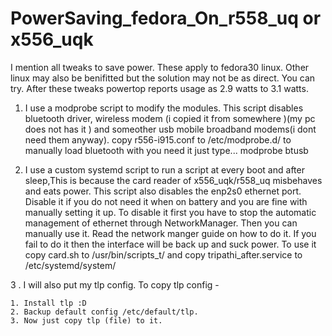 # PowerSaving_fedora_On_r558_uq or x556_uqk
I mention all tweaks to save power.
These apply to fedora30 linux. Other linux may also be benifitted but the solution may not be as direct. You can try.
After these tweaks powertop reports usage as 2.9 watts to 3.1 watts.

1. I use a modprobe script to modify the modules. This script disables bluetooth driver, wireless modem (i copied it from somewhere )(my pc does not has it ) and someother usb mobile broadband modems(i dont need them anyway).
copy  r556-i915.conf to /etc/modprobe.d/
to manually load bluetooth with you need it just type...  modprobe btusb


2. I use a custom systemd script to run a script at every boot and after sleep,This is because the card reader of x556_uqk/r558_uq misbehaves and eats power.
This script also disables the enp2s0 ethernet port. Disable it if you do not need it when on battery and you are fine with manually setting it up.
To disable it first you have to stop the automatic management of ethernet through NetworkManager. Then you can manually use it.
Read the network manger guide on how to do it. If you fail to do it then the interface will be back up and suck power.
To use it copy card.sh to /usr/bin/scripts_t/
and copy tripathi_after.service to /etc/systemd/system/

3 . I will also put my tlp config.
To copy tlp config - 

	1. Install tlp :D
	2. Backup default config /etc/default/tlp.
	3. Now just copy tlp (file) to it.
